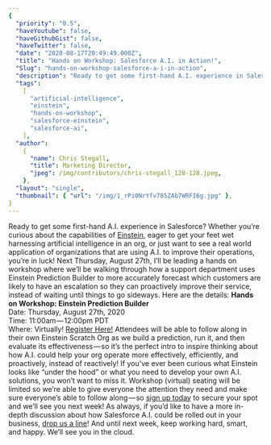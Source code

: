 ```yaml
---
{
  "priority": "0.5",
  "haveYoutube": false,
  "haveGithubGist": false,
  "haveTwitter": false,
  "date": "2020-08-17T20:49:49.000Z",
  "title": "Hands on Workshop: Salesforce A.I. in Action!",
  "Slug": "hands-on-workshop-salesforce-a-i-in-action",
  "description": "Ready to get some first-hand A.I. experience in Salesforce? Whether you’re curious about the capabilities of Einstein, eager to get your feet wet harnessing artificial intelligence in an org, or just want to see a real world application of organizations that are using A.I. to improve their operations, you’re in luck!.",
  "tags":
    [
      "artificial-intelligence",
      "einstein",
      "hands-on-workshop",
      "salesforce-einstein",
      "salesforce-ai",
    ],
  "author":
    {
      "name": Chris Stegall,
      "title": Marketing Director,
      "jpeg": /img/contributors/chris-stegall_128-128.jpeg,
    },
  "layout": "single",
  "thumbnail": { "url": "/img/1_rPi0NrYfv785ZAb7WRFI6g.jpg" },
}
---
```


Ready to get some first-hand A.I. experience in Salesforce? Whether you’re curious about the capabilities of [Einstein](https://www.salesforce.com/products/platform/solutions/ai-services/), eager to get your feet wet harnessing artificial intelligence in an org, or just want to see a real world application of organizations that are using A.I. to improve their operations, you’re in luck!
Next Thursday, August 27th, I’ll be leading a hands on workshop where we’ll be walking through how a support department uses Einstein Prediction Builder to more accurately forecast which customers are likely to have an escalation so they can proactively improve their service, instead of waiting until things to go sideways.
Here are the details:
<strong>Hands on Workshop: Einstein Prediction Builder</strong><br>Date: Thursday, August 27th, 2020<br>Time: 11:00am — 12:00pm PDT<br>Where: Virtually!
[Register Here!](https://events.mkpartners.com/EinsteinWorkshop)
Attendees will be able to follow along in their own Einstein Scratch Org as we build a prediction, run it, and then evaluate its effectiveness — so it’s the perfect intro to inspire thinking about how A.I. could help your org operate more effectively, efficiently, and proactively, instead of reactively!
If you’ve ever been curious what Einstein looks like “under the hood” or what you need to develop your own A.I. solutions, you won’t want to miss it.
Workshop (virtual) seating will be limited so we’re able to give everyone the attention they need and make sure everyone’s able to follow along — so [sign up today](https://events.mkpartners.com/EinsteinWorkshop) to secure your spot and we’ll see you next week!
As always, if you’d like to have a more in-depth discussion about how Salesforce A.I. could be rolled out in your business, [drop us a line](https://www.mkpartners.com/contact/)! And until next week, keep working hard, smart, and happy.
We’ll see you in the cloud.
